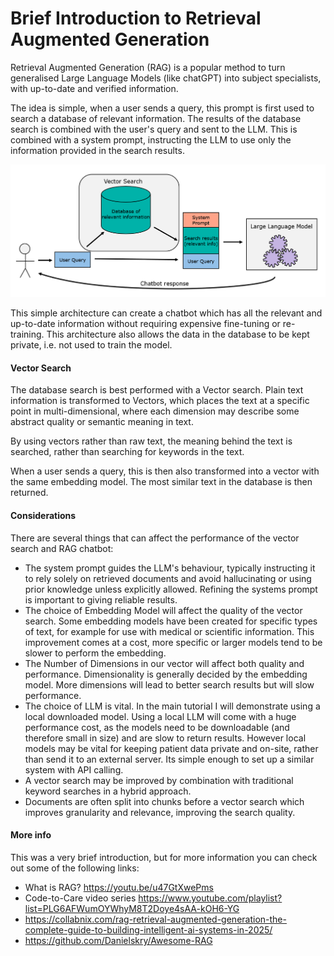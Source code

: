 # Brief Introduction to Retrieval Augmented Generation

Retrieval Augmented Generation (RAG) is a popular method to turn generalised Large Language Models (like chatGPT) into subject specialists, with up-to-date and verified information.  

The idea is simple, when a user sends a query, this prompt is first used to search a database of relevant information. The results of the database search is combined with the user's query and sent to the LLM. This is combined with a system prompt, instructing the LLM to use only the information provided in the search results. 

![RAG Image](./images/rag-image.png)

This simple architecture can create a chatbot which has all the relevant and up-to-date information without requiring expensive fine-tuning or re-training. This architecture also allows the data in the database to be kept private, i.e. not used to train the model. 

#### Vector Search

The database search is best performed with a Vector search. Plain text information is transformed to Vectors, which places the text at a specific point in multi-dimensional, where each dimension may describe some abstract quality or semantic meaning in text. 

By using vectors rather than raw text, the meaning behind the text is searched, rather than searching for keywords in the text. 

When a user sends a query, this is then also transformed into a vector with the same embedding model. The most similar text in the database is then returned. 

#### Considerations
There are several things that can affect the performance of the vector search and RAG chatbot: 
- The system prompt guides the LLM's behaviour, typically instructing it to rely solely on retrieved documents and avoid hallucinating or using prior knowledge unless explicitly allowed. Refining the systems prompt is important to giving reliable results.
- The choice of Embedding Model will affect the quality of the vector search. Some embedding models have been created for specific types of text, for example for use with medical or scientific information. This improvement comes at a cost, more specific or larger models tend to be slower to perform the embedding. 
- The Number of Dimensions in our vector will affect both quality and performance. Dimensionality is generally decided by the embedding model. More dimensions will lead to better search results but will slow performance.
- The choice of LLM is vital. In the main tutorial I will demonstrate using  a local downloaded model. Using a local LLM will come with a huge performance cost, as the models need to be downloadable (and therefore small in size) and are slow to return results. However local models may be vital for keeping patient data private and on-site, rather than send it to an external server. Its simple enough to set up a similar system with API calling. 
- A vector search may be improved by combination with traditional keyword searches in a hybrid approach.
- Documents are often split into chunks before a vector search which improves granularity and relevance, improving the search quality.


#### More info

This was a very brief introduction, but for more information you can check out some of the following links: 
- What is RAG? https://youtu.be/u47GtXwePms
- Code-to-Care video series https://www.youtube.com/playlist?list=PLG6AFWumOYWhyM8T2Doye4sAA-kOH6-YG
- https://collabnix.com/rag-retrieval-augmented-generation-the-complete-guide-to-building-intelligent-ai-systems-in-2025/
- https://github.com/Danielskry/Awesome-RAG